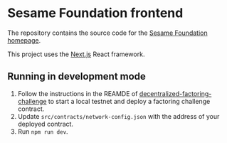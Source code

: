 # Sesame Foundation frontend

The repository contains the source code for the [Sesame Foundation homepage](https://www.sesamefoundation.org).

This project uses the [Next.js](https://nextjs.org/) React framework.

## Running in development mode

1. Follow the instructions in the REAMDE of [decentralized-factoring-challenge](https://github.com/sesame-foundation/decentralized-factoring-challenge) to start a local testnet and deploy a factoring challenge contract.
2. Update `src/contracts/network-config.json` with the address of your deployed contract.
3. Run `npm run dev`.

